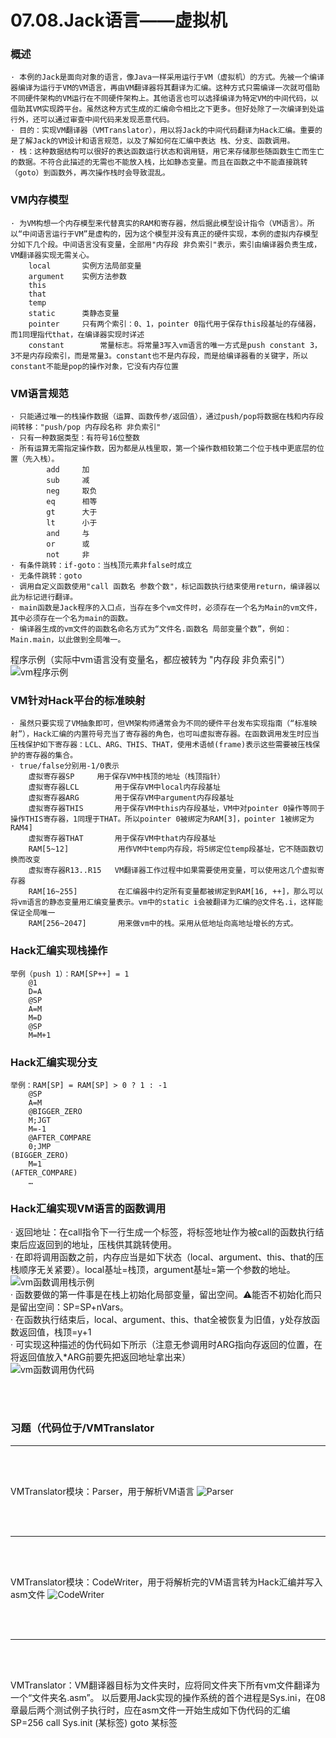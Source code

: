 # 07.08.Jack语言——虚拟机

### 概述
```text
· 本例的Jack是面向对象的语言，像Java一样采用运行于VM（虚拟机）的方式。先被一个编译器编译为运行于VM的VM语言，再由VM翻译器将其翻译为汇编。这种方式只需编译一次就可借助不同硬件架构的VM运行在不同硬件架构上。其他语言也可以选择编译为特定VM的中间代码，以借助其VM实现跨平台。虽然这种方式生成的汇编命令相比之下更多。但好处除了一次编译到处运行外，还可以通过审查中间代码来发现恶意代码。
· 目的：实现VM翻译器（VMTranslator），用以将Jack的中间代码翻译为Hack汇编。重要的是了解Jack的VM设计和语言规范，以及了解如何在汇编中表达 栈、分支、函数调用。
· 栈：这种数据结构可以很好的表达函数运行状态和调用链，用它来存储那些随函数生亡而生亡的数据。不符合此描述的无需也不能放入栈，比如静态变量。而且在函数之中不能直接跳转（goto）到函数外，再次操作栈时会导致混乱。
```

### VM内存模型
```text
· 为VM构想一个内存模型来代替真实的RAM和寄存器，然后据此模型设计指令（VM语言）。所以“中间语言运行于VM”是虚构的，因为这个模型并没有真正的硬件实现，本例的虚拟内存模型分如下几个段。中间语言没有变量，全部用"内存段 非负索引"表示，索引由编译器负责生成，VM翻译器实现无需关心。
	local		实例方法局部变量
	argument	实例方法参数
	this
	that
	temp
	static		类静态变量
	pointer		只有两个索引：0、1，pointer 0指代用于保存this段基址的存储器，而1同理指代that，在编译器实现时详述
	constant		常量标志。将常量3写入vm语言的唯一方式是push constant 3，3不是内存段索引，而是常量3。constant也不是内存段，而是给编译器看的关键字，所以constant不能是pop的操作对象，它没有内存位置
```

### VM语言规范
```text
· 只能通过唯一的栈操作数据（运算、函数传参/返回值），通过push/pop将数据在栈和内存段间转移："push/pop 内存段名称 非负索引"
· 只有一种数据类型：有符号16位整数
· 所有运算无需指定操作数，因为都是从栈里取，第一个操作数相较第二个位于栈中更底层的位置（先入栈）。
	    add		加
		sub		减
		neg		取负
		eq		相等
		gt		大于
		lt		小于
		and		与
		or		或
		not		非
· 有条件跳转：if-goto：当栈顶元素非false时成立
· 无条件跳转：goto
· 调用自定义函数使用"call 函数名 参数个数"，标记函数执行结束使用return，编译器以此为标记进行翻译。
· main函数是Jack程序的入口点，当存在多个vm文件时，必须存在一个名为Main的vm文件，其中必须存在一个名为main的函数。
· 编译器生成的vm文件的函数名命名方式为“文件名.函数名 局部变量个数”，例如：Main.main，以此做到全局唯一。
```
程序示例（实际中vm语言没有变量名，都应被转为 "内存段 非负索引"）
![vm程序示例](img/E8A06306-D5ED-4BA8-AE30-E8626B69BD79.png)

### VM针对Hack平台的标准映射
```text
· 虽然只要实现了VM抽象即可，但VM架构师通常会为不同的硬件平台发布实现指南（“标准映射”），Hack汇编的内置符号充当了寄存器的角色，也可叫虚拟寄存器。在函数调用发生时应当压栈保护如下寄存器：LCL、ARG、THIS、THAT，使用术语帧(frame)表示这些需要被压栈保护的寄存器的集合。
· true/false分别用-1/0表示
	虚拟寄存器SP		用于保存VM中栈顶的地址（栈顶指针）
	虚拟寄存器LCL		用于保存VM中local内存段基址
	虚拟寄存器ARG		用于保存VM中argument内存段基址
	虚拟寄存器THIS		用于保存VM中this内存段基址，VM中对pointer 0操作等同于操作THIS寄存器，1同理于THAT。所以pointer 0被绑定为RAM[3]，pointer 1被绑定为RAM4]
	虚拟寄存器THAT		用于保存VM中that内存段基址
	RAM[5~12]			用作VM中temp内存段，将5绑定位temp段基址，它不随函数切换而改变
	虚拟寄存器R13..R15	VM翻译器工作过程中如果需要使用变量，可以使用这几个虚拟寄存器
	RAM[16~255]			在汇编器中约定所有变量都被绑定到RAM[16, ++]，那么可以将vm语言的静态变量用汇编变量表示。vm中的static i会被翻译为汇编的@文件名.i，这样能保证全局唯一
	RAM[256~2047]		用来做vm中的栈。采用从低地址向高地址增长的方式。
```

### Hack汇编实现栈操作
```text
举例（push 1）：RAM[SP++] = 1
	@1
	D=A
	@SP
	A=M
	M=D
	@SP
	M=M+1
```

### Hack汇编实现分支
```text
举例：RAM[SP] = RAM[SP] > 0 ? 1 : -1
	@SP
	A=M
	@BIGGER_ZERO
	M;JGT
	M=-1
	@AFTER_COMPARE
	0;JMP
(BIGGER_ZERO)
	M=1
(AFTER_COMPARE)
	…
```

### Hack汇编实现VM语言的函数调用
· 返回地址：在call指令下一行生成一个标签，将标签地址作为被call的函数执行结束后应返回到的地址，压栈供其跳转使用。<br>
· 在即将调用函数之前，内存应当是如下状态（local、argument、this、that的压栈顺序无关紧要）。local基址=栈顶，argument基址=第一个参数的地址。<br>
![vm函数调用栈示例](img/D3FFD6CC-3ABD-4AE3-8ACB-80AE38727EA4.png)<br>
· 函数要做的第一件事是在栈上初始化局部变量，留出空间。⚠️能否不初始化而只是留出空间：SP=SP+nVars。<br>
· 在函数执行结束后，local、argument、this、that全被恢复为旧值，y处存放函数返回值，栈顶=y+1<br>
· 可实现这种描述的伪代码如下所示（注意无参调用时ARG指向存返回的位置，在将返回值放入*ARG前要先把返回地址拿出来）<br>
![vm函数调用伪代码](img/02811BFF-7614-4A8F-B511-F53C52F50A54.png)

<br>
<br>

### 习题（代码位于/VMTranslator
<hr>
<br>
<br>

VMTranslator模块：Parser，用于解析VM语言
![Parser](img/44C27D7D-E72B-47DA-8C16-84439814B849.png)

<br>
<br>
<hr>
<br>
<br>

VMTranslator模块：CodeWriter，用于将解析完的VM语言转为Hack汇编并写入asm文件
![CodeWriter](img/04F1DD12-9959-4307-A346-9B12FAF8B2C2.png)

<br>
<br>
<hr>
<br>
<br>

VMTranslator：VM翻译器目标为文件夹时，应将同文件夹下所有vm文件翻译为一个“文件夹名.asm”。
以后要用Jack实现的操作系统的首个进程是Sys.ini，在08章最后两个测试例子执行时，应在asm文件一开始生成如下伪代码的汇编
	SP=256
	call Sys.init
(某标签)
	goto 某标签